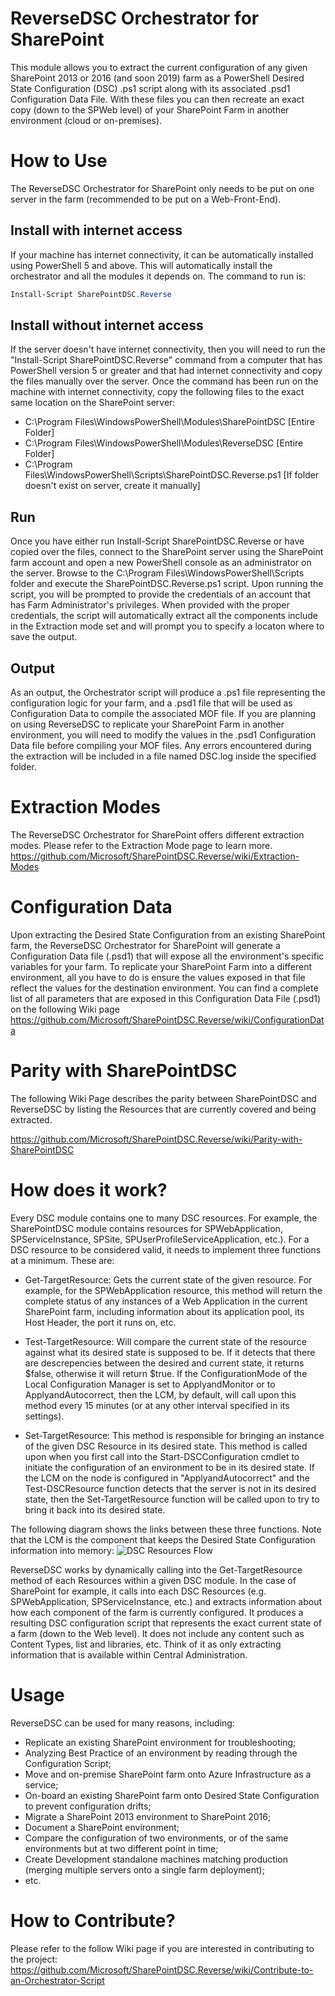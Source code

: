 # ReverseDSC Orchestrator for SharePoint
This module allows you to extract the current configuration of any given SharePoint 2013 or 2016 (and soon 2019) farm as a PowerShell Desired State Configuration (DSC) .ps1 script along with its associated .psd1 Configuration Data File. With these files you can then recreate an exact copy (down to the SPWeb level) of your SharePoint Farm in another environment (cloud or on-premises).

# How to Use
The ReverseDSC Orchestrator for SharePoint only needs to be put on one server in the farm (recommended to be put on a Web-Front-End).

## Install with internet access
If your machine has internet connectivity, it can be automatically installed using PowerShell 5 and above. This will automatically install the orchestrator and all the modules it depends on. The command to run is:

```PowerShell
Install-Script SharePointDSC.Reverse
```

## Install without internet access
If the server doesn't have internet connectivity, then you will need to run the "Install-Script SharePointDSC.Reverse" command from a computer that has PowerShell version 5 or greater and that had internet connectivity and copy the files manually over the server. Once the command has been run on the machine with internet connectivity, copy the following files to the exact same location on the SharePoint server:
* C:\Program Files\WindowsPowerShell\Modules\SharePointDSC  [Entire Folder]
* C:\Program Files\WindowsPowerShell\Modules\ReverseDSC     [Entire Folder]
* C:\Program Files\WindowsPowerShell\Scripts\SharePointDSC.Reverse.ps1  [If folder doesn't exist on server, create it manually]

## Run
Once you have either run Install-Script SharePointDSC.Reverse or have copied over the files, connect to the SharePoint server using the SharePoint farm account and open a new PowerShell console as an administrator on the server. Browse to the C:\Program Files\WindowsPowerShell\Scripts folder and execute the SharePointDSC.Reverse.ps1 script. Upon running the script, you will be prompted to provide the credentials of an account that has Farm Administrator's privileges. When provided with the proper credentials, the script will automatically extract all the components include in the Extraction mode set and will prompt you to specify a locaton where to save the output.

## Output
As an output, the Orchestrator script will produce a .ps1 file representing the configuration logic for your farm, and a .psd1 file that will be used as Configuration Data to compile the associated MOF file. If you are planning on using ReverseDSC to replicate your SharePoint Farm in another environment, you will need to modify the values in the .psd1 Configuration Data file before compiling your MOF files. Any errors encountered during the extraction will be included in a file named DSC.log inside the specified folder.

# Extraction Modes
The ReverseDSC Orchestrator for SharePoint offers different extraction modes. Please refer to the Extraction Mode page to learn more. https://github.com/Microsoft/SharePointDSC.Reverse/wiki/Extraction-Modes

# Configuration Data
Upon extracting the Desired State Configuration from an existing SharePoint farm, the ReverseDSC Orchestrator for SharePoint will generate a Configuration Data file (.psd1) that will expose all the environment's specific variables for your farm. To replicate your SharePoint Farm into a different environment, all you have to do is ensure the values exposed in that file reflect the values for the destination environment. You can find a complete list of all parameters that are exposed in this Configuration Data File (.psd1) on the following Wiki page https://github.com/Microsoft/SharePointDSC.Reverse/wiki/ConfigurationData


# Parity with SharePointDSC
The following Wiki Page describes the parity between SharePointDSC and ReverseDSC by listing the Resources that are currently covered and being extracted.

https://github.com/Microsoft/SharePointDSC.Reverse/wiki/Parity-with-SharePointDSC

# How does it work?
Every DSC module contains one to many DSC resources. For example, the SharePointDSC module contains resources for SPWebApplication, SPServiceInstance, SPSite, SPUserProfileServiceApplication, etc.). For a DSC resource to be considered valid, it needs to implement three functions at a minimum. These are: 

* Get-TargetResource: Gets the current state of the given resource. For example, for the SPWebApplication resource, this method will return the complete status of any instances of a Web Application in the current SharePoint farm, including information about its application pool, its Host Header, the port it runs on, etc.

* Test-TargetResource: Will compare the current state of the resource against what its desired state is supposed to be. If it detects that there are descrepencies between the desired and current state, it returns $false, otherwise it will return $true. If the ConfigurationMode of the Local Configuration Manager is set to ApplyandMonitor or to ApplyandAutocorrect, then the LCM, by default, will call upon this method every 15 minutes (or at any other interval specified in its settings).

* Set-TargetResource: This method is responsible for bringing an instance of the given DSC Resource in its desired state. This method is called upon when you first call into the Start-DSCConfiguration cmdlet to initiate the configuration of an environment to be in its desired state. If the LCM on the node is configured in "ApplyandAutocorrect" and the Test-DSCResource function detects that the server is not in its desired state, then the Set-TargetResource function will be called upon to try to bring it back into its desired state.

The following diagram shows the links between these three functions. Note that the LCM is the component that keeps the Desired State Configuration information into memory:
![DSC Resources Flow](https://i1.wp.com/nikcharlebois.com/wp-content/uploads/2016/12/LCMProcess.png)

ReverseDSC works by dynamically calling into the Get-TargetResource method of each Resources within a given DSC module. In the case of SharePoint for example, it calls into each DSC Resources (e.g. SPWebApplication, SPServiceInstance, etc.) and extracts information about how each component of the farm is currently configured. It produces a resulting DSC configuration script that represents the exact current state of a farm (down to the Web level). It does not include any content such as Content Types, list and libraries, etc. Think of it as only extracting information that is available within Central Administration.

# Usage
ReverseDSC can be used for many reasons, including:
* Replicate an existing SharePoint environment for troubleshooting;
* Analyzing Best Practice of an environment by reading through the Configuration Script;
* Move and on-premise SharePoint farm onto Azure Infrastructure as a service;
* On-board an existing SharePoint farm onto Desired State Configuration to prevent configuration drifts;
* Migrate a SharePoint 2013 environment to SharePoint 2016;
* Document a SharePoint environment;
* Compare the configuration of two environments, or of the same environments but at two different point in time;
* Create Development standalone machines matching production (merging multiple servers onto a single farm deployment);
* etc.

# How to Contribute?
Please refer to the follow Wiki page if you are interested in contributing to the project: https://github.com/Microsoft/SharePointDSC.Reverse/wiki/Contribute-to-an-Orchestrator-Script
